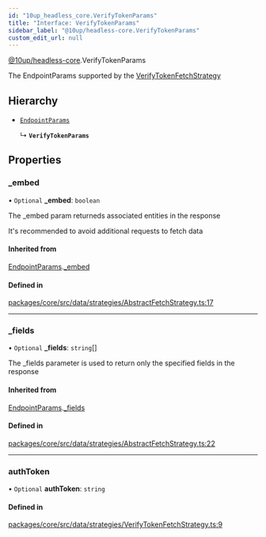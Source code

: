 ```yaml
---
id: "10up_headless_core.VerifyTokenParams"
title: "Interface: VerifyTokenParams"
sidebar_label: "@10up/headless-core.VerifyTokenParams"
custom_edit_url: null
---
```


[@10up/headless-core](../modules/10up_headless_core.md).VerifyTokenParams

The EndpointParams supported by the [VerifyTokenFetchStrategy](../classes/10up_headless_core.VerifyTokenFetchStrategy.md)

## Hierarchy

- [`EndpointParams`](10up_headless_core.EndpointParams.md)

  ↳ **`VerifyTokenParams`**

## Properties

### \_embed

• `Optional` **\_embed**: `boolean`

The _embed param returneds associated entities in the response

It's recommended to avoid additional requests to fetch data

#### Inherited from

[EndpointParams](10up_headless_core.EndpointParams.md).[_embed](10up_headless_core.EndpointParams.md#_embed)

#### Defined in

[packages/core/src/data/strategies/AbstractFetchStrategy.ts:17](https://github.com/10up/headless/blob/5293da0/packages/core/src/data/strategies/AbstractFetchStrategy.ts#L17)

___

### \_fields

• `Optional` **\_fields**: `string`[]

The _fields parameter is used to return only the specified fields in the response

#### Inherited from

[EndpointParams](10up_headless_core.EndpointParams.md).[_fields](10up_headless_core.EndpointParams.md#_fields)

#### Defined in

[packages/core/src/data/strategies/AbstractFetchStrategy.ts:22](https://github.com/10up/headless/blob/5293da0/packages/core/src/data/strategies/AbstractFetchStrategy.ts#L22)

___

### authToken

• `Optional` **authToken**: `string`

#### Defined in

[packages/core/src/data/strategies/VerifyTokenFetchStrategy.ts:9](https://github.com/10up/headless/blob/5293da0/packages/core/src/data/strategies/VerifyTokenFetchStrategy.ts#L9)
